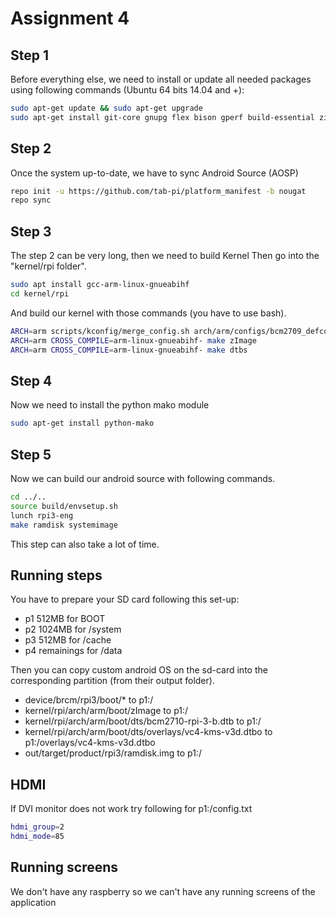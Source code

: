 # Assignment 4


## Step 1

Before everything else, we need to install or update all needed packages using following commands (Ubuntu 64 bits 14.04 and +):
```bash
sudo apt-get update && sudo apt-get upgrade
sudo apt-get install git-core gnupg flex bison gperf build-essential zip curl zlib1g-dev gcc-multilib g++-multilib libc6-dev-i386 lib32ncurses5-dev x11proto-core-dev libx11-dev lib32z-dev libgl1-mesa-dev libxml2-utils xsltproc unzip

```

## Step 2

Once the system up-to-date, we have to sync Android Source (AOSP)
```bash
repo init -u https://github.com/tab-pi/platform_manifest -b nougat
repo sync
```

## Step 3

The step 2 can be very long, then we need to build Kernel
Then go into the "kernel/rpi folder".
```bash
sudo apt install gcc-arm-linux-gnueabihf
cd kernel/rpi
```
And build our kernel with those commands (you have to use bash).
```bash
ARCH=arm scripts/kconfig/merge_config.sh arch/arm/configs/bcm2709_defconfig android/configs/android-base.cfg android/configs/android-recommended.cfg
ARCH=arm CROSS_COMPILE=arm-linux-gnueabihf- make zImage
ARCH=arm CROSS_COMPILE=arm-linux-gnueabihf- make dtbs
```

## Step 4

Now we need to install the python mako module

```bash
sudo apt-get install python-mako
```

## Step 5

Now we can build our android source with following commands.
```bash
cd ../..
source build/envsetup.sh
lunch rpi3-eng
make ramdisk systemimage
```
This step can also take a lot of time.

## Running steps

You have to prepare your SD card following this set-up:

- p1 512MB for BOOT
- p2 1024MB for /system
- p3 512MB for /cache
- p4 remainings for /data

Then you can copy custom android OS on the sd-card into the corresponding partition (from their output folder). 
- device/brcm/rpi3/boot/* to p1:/
- kernel/rpi/arch/arm/boot/zImage to p1:/
- kernel/rpi/arch/arm/boot/dts/bcm2710-rpi-3-b.dtb to p1:/
- kernel/rpi/arch/arm/boot/dts/overlays/vc4-kms-v3d.dtbo to p1:/overlays/vc4-kms-v3d.dtbo
- out/target/product/rpi3/ramdisk.img to p1:/

## HDMI

If DVI monitor does not work try following for p1:/config.txt

```bash
hdmi_group=2
hdmi_mode=85
```

## Running screens

We don't have any raspberry so we can't have any running screens of the application
